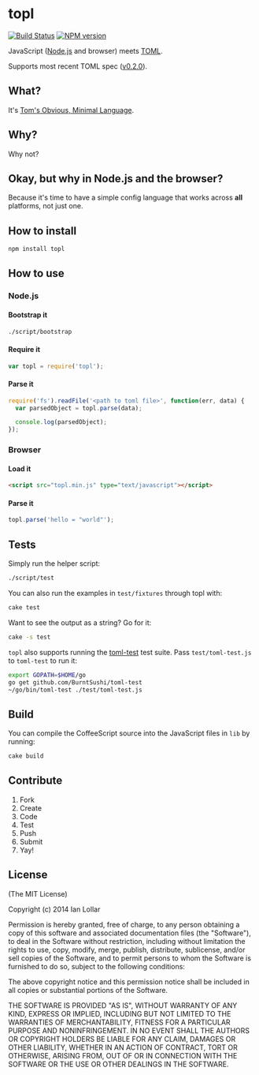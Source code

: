 # topl

[![Build Status](https://travis-ci.org/redhotvengeance/topl.png)](https://travis-ci.org/redhotvengeance/topl)
[![NPM version](https://badge.fury.io/js/topl.png)](http://badge.fury.io/js/topl)

JavaScript ([Node.js](http://nodejs.org/) and browser) meets [TOML](https://github.com/mojombo/toml).

Supports most recent TOML spec ([v0.2.0](https://github.com/mojombo/toml/commit/4f23be43e42775493f142e7dd025b6227e037dd9)).

## What?
It's [Tom's Obvious, Minimal Language](https://github.com/mojombo/toml).

## Why?
Why not?

## Okay, but why in Node.js and the browser?
Because it's time to have a simple config language that works across **all** platforms, not just one.

## How to install

```bash
npm install topl
```

## How to use

### Node.js

#### Bootstrap it

```bash
./script/bootstrap
```

#### Require it
```js
var topl = require('topl');
```

#### Parse it
```js
require('fs').readFile('<path to toml file>', function(err, data) {
  var parsedObject = topl.parse(data);

  console.log(parsedObject);
});
```

### Browser

#### Load it

```html
<script src="topl.min.js" type="text/javascript"></script>
```

#### Parse it

```js
topl.parse('hello = "world"');
```

## Tests
Simply run the helper script:
```bash
./script/test
```

You can also run the examples in `test/fixtures` through topl with:

```bash
cake test
```

Want to see the output as a string? Go for it:

```bash
cake -s test
```

`topl` also supports running the [toml-test](https://github.com/BurntSushi/toml-test) test suite. Pass `test/toml-test.js` to `toml-test` to run it:

```bash
export GOPATH=$HOME/go
go get github.com/BurntSushi/toml-test
~/go/bin/toml-test ./test/toml-test.js
```

## Build
You can compile the CoffeeScript source into the JavaScript files in `lib` by running:

```bash
cake build
```

## Contribute

1. Fork
2. Create
3. Code
4. Test
5. Push
6. Submit
7. Yay!

## License

(The MIT License)

Copyright (c) 2014 Ian Lollar

Permission is hereby granted, free of charge, to any person obtaining a copy of this software and associated documentation files (the "Software"), to deal in the Software without restriction, including without limitation the rights to use, copy, modify, merge, publish, distribute, sublicense, and/or sell copies of the Software, and to permit persons to whom the Software is furnished to do so, subject to the following conditions:

The above copyright notice and this permission notice shall be included in all copies or substantial portions of the Software.

THE SOFTWARE IS PROVIDED "AS IS", WITHOUT WARRANTY OF ANY KIND, EXPRESS OR IMPLIED, INCLUDING BUT NOT LIMITED TO THE WARRANTIES OF MERCHANTABILITY, FITNESS FOR A PARTICULAR PURPOSE AND NONINFRINGEMENT. IN NO EVENT SHALL THE AUTHORS OR COPYRIGHT HOLDERS BE LIABLE FOR ANY CLAIM, DAMAGES OR OTHER LIABILITY, WHETHER IN AN ACTION OF CONTRACT, TORT OR OTHERWISE, ARISING FROM, OUT OF OR IN CONNECTION WITH THE SOFTWARE OR THE USE OR OTHER DEALINGS IN THE SOFTWARE.
